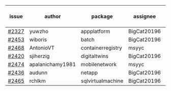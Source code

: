 | issue | author | package | assignee | bot advice | created date of issue | target release date | date from target |
| ------ | ------ | ------ | ------ | ------ | ------ | ------ | :-----: |
| [#2327](https://github.com/Azure/sdk-release-request/issues/2327) | yuwzho | appplatform | BigCat20196 |   | 12-22 | 01-17 |   |
| [#2453](https://github.com/Azure/sdk-release-request/issues/2453) | wiboris | batch | BigCat20196 |   | 02-16 | 03-02 |   |
| [#2468](https://github.com/Azure/sdk-release-request/issues/2468) | AntonioVT | containerregistry | msyyc |   | 02-18 | 03-07 |   |
| [#2420](https://github.com/Azure/sdk-release-request/issues/2420) | sjiherzig | digitaltwins | BigCat20196 |   | 02-07 | 02-15 |   |
| [#2474](https://github.com/Azure/sdk-release-request/issues/2474) | apalanichamy1981 | mobilenetwork | msyyc |   | 02-19 | 02-28 |   |
| [#2436](https://github.com/Azure/sdk-release-request/issues/2436) | audunn | netapp | BigCat20196 |   | 02-10 | 02-14 |   |
| [#2465](https://github.com/Azure/sdk-release-request/issues/2465) | rchlkm | sqlvirtualmachine | BigCat20196 |   | 02-18 | 02-28 |   |
